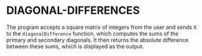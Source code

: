# DIAGONAL-DIFFERENCES
The program accepts a square matrix of integers from the user and sends it to the `diagonalDifference` function, which computes the sums of the primary and secondary diagonals. It then returns the absolute difference between these sums, which is displayed as the output.
